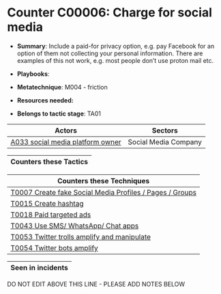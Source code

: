 # Counter C00006: Charge for social media

* **Summary**: Include a paid-for privacy option, e.g. pay Facebook for an option of them not collecting your personal information.  There are examples of this not work, e.g. most people don’t use proton mail etc. 

* **Playbooks**: 

* **Metatechnique**: M004 - friction

* **Resources needed:** 

* **Belongs to tactic stage**: TA01


| Actors | Sectors |
| ------ | ------- |
| [A033 social media platform owner](../actors/A033.md) | Social Media Company |



| Counters these Tactics |
| ---------------------- |



| Counters these Techniques |
| ------------------------- |
| [T0007 Create fake Social Media Profiles / Pages / Groups](../techniques/T0007.md) |
| [T0015 Create hashtag](../techniques/T0015.md) |
| [T0018 Paid targeted ads](../techniques/T0018.md) |
| [T0043 Use SMS/ WhatsApp/ Chat apps](../techniques/T0043.md) |
| [T0053 Twitter trolls amplify and manipulate](../techniques/T0053.md) |
| [T0054 Twitter bots amplify](../techniques/T0054.md) |



| Seen in incidents |
| ----------------- |


DO NOT EDIT ABOVE THIS LINE - PLEASE ADD NOTES BELOW
